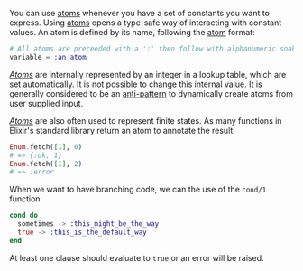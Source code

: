 You can use [atoms][atom] whenever you have a set of constants you want to express. Using [atoms][atom] opens a type-safe way of interacting with constant values. An atom is defined by its name, following the [atom][atom] format:

```elixir
# All atoms are preceeded with a ':' then follow with alphanumeric snake-cased characters
variable = :an_atom
```

[_Atoms_][atom] are internally represented by an integer in a lookup table, which are set automatically.  It is not possible to change this internal value.  It is generally considered to be an [anti-pattern][anti-pattern] to dynamically create atoms from user supplied input.

[_Atoms_][atom] are also often used to represent finite states. As many functions in Elixir's standard library return an atom to annotate the result:

```elixir
Enum.fetch([1], 0)
# => {:ok, 1}
Enum.fetch([1], 2)
# => :error
```

When we want to have branching code, we can the use of the `cond/1` function:

```elixir
cond do
  sometimes -> :this_might_be_the_way
  true -> :this_is_the_default_way
end
```

At least one clause should evaluate to `true` or an error will be raised.

[atom]: https://elixir-lang.org/getting-started/basic-types.html#atoms
[anti-pattern]: https://en.wikipedia.org/wiki/Anti-pattern
